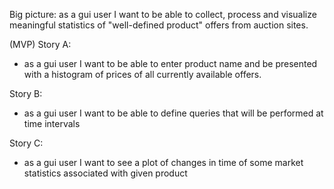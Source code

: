 Big picture:
as a gui user I want to be able to collect, process and visualize meaningful statistics of "well-defined product" offers from auction sites.

(MVP) Story A:

- as a gui user I want to be able to enter product name and be presented with a histogram of prices of all currently available offers.

Story B:

- as a gui user I want to be able to define queries that will be performed at time intervals

Story C:

- as a gui user I want to see a plot of changes in time of some market statistics associated with given product
